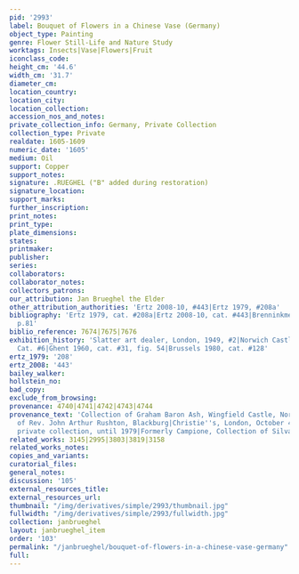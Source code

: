 ```yaml
---
pid: '2993'
label: Bouquet of Flowers in a Chinese Vase (Germany)
object_type: Painting
genre: Flower Still-Life and Nature Study
worktags: Insects|Vase|Flowers|Fruit
iconclass_code:
height_cm: '44.6'
width_cm: '31.7'
diameter_cm:
location_country:
location_city:
location_collection:
accession_nos_and_notes:
private_collection_info: Germany, Private Collection
collection_type: Private
realdate: 1605-1609
numeric_date: '1605'
medium: Oil
support: Copper
support_notes:
signature: .RUEGHEL ("B" added during restoration)
signature_location:
support_marks:
further_inscription:
print_notes:
print_type:
plate_dimensions:
states:
printmaker:
publisher:
series:
collaborators:
collaborator_notes:
collectors_patrons:
our_attribution: Jan Brueghel the Elder
other_attribution_authorities: 'Ertz 2008-10, #443|Ertz 1979, #208a'
bibliography: 'Ertz 1979, cat. #208a|Ertz 2008-10, cat. #443|Brenninkmeijer-de Rooij
  p.81'
biblio_reference: 7674|7675|7676
exhibition_history: 'Slatter art dealer, London, 1949, #2|Norwich Castle Museum 1955,
  Cat. #6|Ghent 1960, cat. #31, fig. 54|Brussels 1980, cat. #128'
ertz_1979: '208'
ertz_2008: '443'
bailey_walker:
hollstein_no:
bad_copy:
exclude_from_browsing:
provenance: 4740|4741|4742|4743|4744
provenance_text: 'Collection of Graham Baron Ash, Wingfield Castle, Norfolk|Collection
  of Rev. John Arthur Rushton, Blackburg|Christie''s, London, October 4, 1967, #155|French
  private collection, until 1979|Formerly Campione, Collection of Silvano Lodi'
related_works: 3145|2995|3803|3819|3158
related_works_notes:
copies_and_variants:
curatorial_files:
general_notes:
discussion: '105'
external_resources_title:
external_resources_url:
thumbnail: "/img/derivatives/simple/2993/thumbnail.jpg"
fullwidth: "/img/derivatives/simple/2993/fullwidth.jpg"
collection: janbrueghel
layout: janbrueghel_item
order: '103'
permalink: "/janbrueghel/bouquet-of-flowers-in-a-chinese-vase-germany"
full:
---
```

